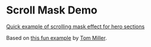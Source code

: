 # Scroll Mask Demo

[Quick example of scrolling mask effect for hero sections](https://ballermatic.github.io/scroll-mask-demo/)

Based on [this fun example](https://codepen.io/creativeocean/pen/qBbBLyB) by [Tom Miller](https://codepen.io/creativeocean).
